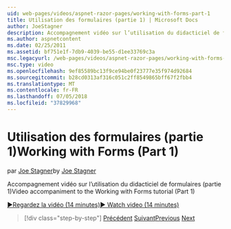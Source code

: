 ```yaml
---
uid: web-pages/videos/aspnet-razor-pages/working-with-forms-part-1
title: Utilisation des formulaires (partie 1) | Microsoft Docs
author: JoeStagner
description: Accompagnement vidéo sur l’utilisation du didacticiel de formulaires (partie 1)
ms.author: aspnetcontent
ms.date: 02/25/2011
ms.assetid: bf751e1f-7db9-4039-be55-d1ee33769c3a
msc.legacyurl: /web-pages/videos/aspnet-razor-pages/working-with-forms-part-1
msc.type: video
ms.openlocfilehash: 9ef85589bc13f9ce94be0f23777e35f974d92684
ms.sourcegitcommit: b28cd0313af316c051c2ff8549865bff67f2fbb4
ms.translationtype: MT
ms.contentlocale: fr-FR
ms.lasthandoff: 07/05/2018
ms.locfileid: "37829968"
---
```

<a name="working-with-forms-part-1"></a><span data-ttu-id="d9798-103">Utilisation des formulaires (partie 1)</span><span class="sxs-lookup"><span data-stu-id="d9798-103">Working with Forms (Part 1)</span></span>
====================
<span data-ttu-id="d9798-104">par [Joe Stagner](https://github.com/JoeStagner)</span><span class="sxs-lookup"><span data-stu-id="d9798-104">by [Joe Stagner](https://github.com/JoeStagner)</span></span>

<span data-ttu-id="d9798-105">Accompagnement vidéo sur l’utilisation du didacticiel de formulaires (partie 1)</span><span class="sxs-lookup"><span data-stu-id="d9798-105">Video accompaniment to the Working with Forms tutorial (Part 1)</span></span>

[<span data-ttu-id="d9798-106">&#9654;Regardez la vidéo (14 minutes)</span><span class="sxs-lookup"><span data-stu-id="d9798-106">&#9654; Watch video (14 minutes)</span></span>](https://channel9.msdn.com/Blogs/ASP-NET-Site-Videos/working-with-forms-part-1)

> [!div class="step-by-step"]
> <span data-ttu-id="d9798-107">[Précédent](creating-a-consistent-look-part-2.md)
> [Suivant](working-with-forms-part-2.md)</span><span class="sxs-lookup"><span data-stu-id="d9798-107">[Previous](creating-a-consistent-look-part-2.md)
[Next](working-with-forms-part-2.md)</span></span>

